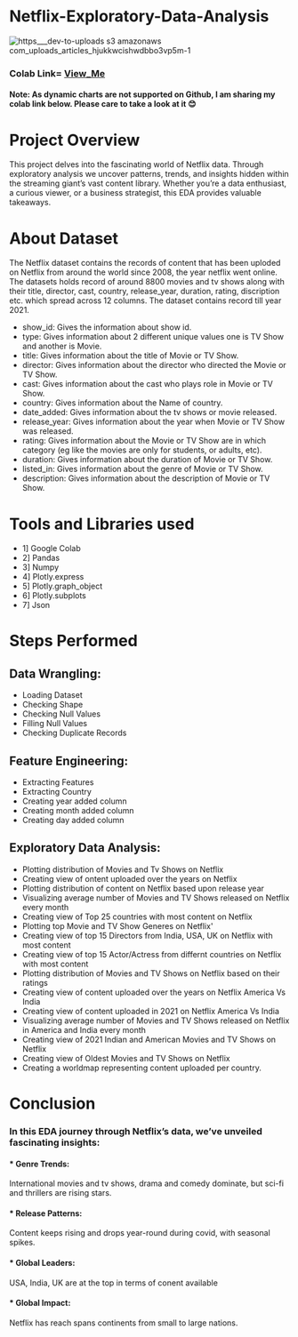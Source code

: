 # Netflix-Exploratory-Data-Analysis
![https___dev-to-uploads s3 amazonaws com_uploads_articles_hjukkwcishwdbbo3vp5m-1](https://github.com/user-attachments/assets/efb853df-b3d9-46a0-8319-c4093ff7613d)


### Colab Link= <a href="https://colab.research.google.com/drive/1_wvfmxya7aFfkNxXqsTZkO2abz86nllC?usp=sharing">View_Me</A>
#### Note: As dynamic charts are not supported on Github, I am sharing my colab link below. Please care to take a look at it 😊

# Project Overview
This project delves into the fascinating world of Netflix data. Through exploratory analysis we uncover patterns, trends, and insights hidden within the streaming giant’s vast content library. Whether you’re a data enthusiast, a curious viewer, or a business strategist, this EDA provides valuable takeaways.

# About Dataset
The Netflix dataset contains the records of content that has been uploded on Netflix from around the world since 2008, the year netflix went online. The datasets holds record of around 8800 movies and tv shows along with their title, director, cast, country, release_year, duration, rating, discription etc. which spread across 12 columns. The dataset contains record till year 2021.
* show_id: Gives the information about show id.
* type: Gives information about 2 different unique values one is TV Show and another is Movie.
* title: Gives information about the title of Movie or TV Show.
* director: Gives information about the director who directed the Movie or TV Show.
* cast: Gives information about the cast who plays role in Movie or TV Show.
* country: Gives information about the Name of country.
* date_added: Gives information about the tv shows or movie released.
* release_year: Gives information about the year when Movie or TV Show was released.
* rating: Gives information about the Movie or TV Show are in which category (eg like the movies are only for students, or adults, etc).
* duration: Gives information about the duration of Movie or TV Show.
* listed_in: Gives information about the genre of Movie or TV Show.
* description: Gives information about the description of Movie or TV Show.

# Tools and Libraries used
* 1] Google Colab
* 2] Pandas
* 3] Numpy
* 4] Plotly.express
* 5] Plotly.graph_object
* 6] Plotly.subplots
* 7] Json

# Steps Performed
## Data Wrangling:
* Loading Dataset
* Checking Shape
* Checking Null Values
* Filling Null Values
* Checking Duplicate Records 

## Feature Engineering:
* Extracting Features
* Extracting Country
* Creating year added column
* Creating month added column
* Creating day added column
  
## Exploratory Data Analysis:
* Plotting distribution of Movies and Tv Shows on Netflix
* Creating view of ontent uploaded over the years on Netflix
* Plotting distribution of content on Netflix based upon release year
* Visualizing average number of Movies and TV Shows released on Netflix every month
* Creating view of Top 25 countries with most content on Netflix
* Plotting top Movie and TV Show Generes on Netflix'
* Creating view of top 15 Directors from India, USA, UK on Netflix with most content 
* Creating view of top 15 Actor/Actress from differnt countries on Netflix with most content
* Plotting distribution of Movies and TV Shows on Netflix based on their ratings
* Creating view of content uploaded over the years on Netflix America Vs India
* Creating view of content uploaded in 2021 on Netflix America Vs India
* Visualizing average number of Movies and TV Shows released on Netflix in America and India every month
* Creating view of 2021 Indian and American Movies and TV Shows on Netflix
* Creating view of Oldest Movies and TV Shows on Netflix
* Creating a worldmap representing content uploaded per country.

# Conclusion
### In this EDA journey through Netflix’s data, we’ve unveiled fascinating insights:
#### * Genre Trends: 
International movies and tv shows, drama and comedy dominate, but sci-fi and thrillers are rising stars.
#### * Release Patterns:
Content keeps rising and drops year-round during covid, with seasonal spikes.
#### * Global Leaders:
USA, India, UK are at the top in terms of conent available
#### * Global Impact:
Netflix has reach spans continents from small to large nations.

